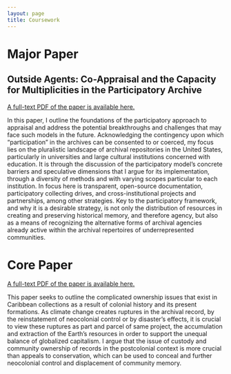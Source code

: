 ```yaml
---
layout: page
title: Coursework
---
```


# Major Paper
## Outside Agents: Co-Appraisal and the Capacity for Multiplicities in the Participatory Archive

[A full-text PDF of the paper is available here.](MajorPaper_Karlsson.pdf)

In this paper, I outline the foundations of the participatory approach to appraisal and address the potential breakthroughs and challenges that may face such models in the future. Acknowledging the contingency upon which “participation” in the archives can be consented to or coerced, my focus lies on the pluralistic landscape of archival repositories in the United States, particularly in universities and large cultural institutions concerned with education. It is through the discussion of the participatory model’s concrete barriers and speculative dimensions that I argue for its implementation, through a diversity of methods and with varying scopes particular to each institution. In focus here is transparent, open-source documentation, participatory collecting drives, and cross-institutional projects and partnerships, among other strategies. Key to the participatory framework, and why it is a desirable strategy, is not only the distribution of resources in creating and preserving historical memory, and therefore agency, but also as a means of recognizing the alternative forms of archival agencies already active within the archival repertoires of underrepresented communities.

# Core Paper

[A full-text PDF of the paper is available here.](CorePaper_Karlsson.pdf)

This paper seeks to outline the complicated ownership issues that exist in Caribbean collections as a result of colonial history and its present formations. As climate change creates ruptures in the archival record, by the reinstatement of neocolonial control or by disaster’s effects, it is crucial to view these ruptures as part and parcel of same project, the accumulation and extraction of the Earth’s resources in order to support the unequal balance of globalized capitalism. I argue that the issue of custody and community ownership of records in the postcolonial context is more crucial than appeals to conservation, which can be used to conceal and further neocolonial control and displacement of community memory.
